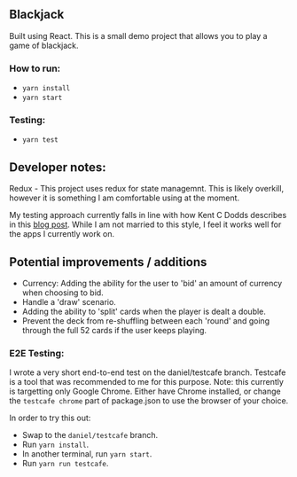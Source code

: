 ## Blackjack

Built using React. This is a small demo project that allows you to play a game of blackjack.

### How to run:

- `yarn install`
- `yarn start`

### Testing:

- `yarn test`

## Developer notes:

Redux - This project uses redux for state managemnt. This is likely overkill, however it is something I am comfortable using at the moment.

My testing approach currently falls in line with how Kent C Dodds describes in this [blog post](https://kentcdodds.com/blog/write-tests).
While I am not married to this style, I feel it works well for the apps I currently work on.

## Potential improvements / additions

- Currency: Adding the ability for the user to 'bid' an amount of currency when choosing to bid.
- Handle a 'draw' scenario.
- Adding the ability to 'split' cards when the player is dealt a double.
- Prevent the deck from re-shuffling between each 'round' and going through the full 52 cards if the user keeps playing.

### E2E Testing:

I wrote a very short end-to-end test on the daniel/testcafe branch. Testcafe is a tool that was recommended to me for this purpose.
Note: this currently is targetting only Google Chrome. Either have Chrome installed, or change the `testcafe chrome` part of 
package.json to use the browser of your choice. 

In order to try this out:
- Swap to the `daniel/testcafe` branch.
- Run `yarn install`.
- In another terminal, run `yarn start`.
- Run `yarn run testcafe`.
